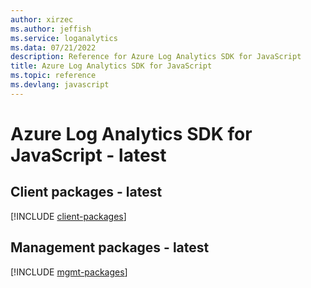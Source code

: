 ```yaml
---
author: xirzec
ms.author: jeffish
ms.service: loganalytics
ms.data: 07/21/2022
description: Reference for Azure Log Analytics SDK for JavaScript
title: Azure Log Analytics SDK for JavaScript
ms.topic: reference
ms.devlang: javascript
---
```

# Azure Log Analytics SDK for JavaScript - latest

## Client packages - latest
[!INCLUDE [client-packages](log-analytics-client-index.md)]
## Management packages - latest
[!INCLUDE [mgmt-packages](log-analytics-mgmt-index.md)]